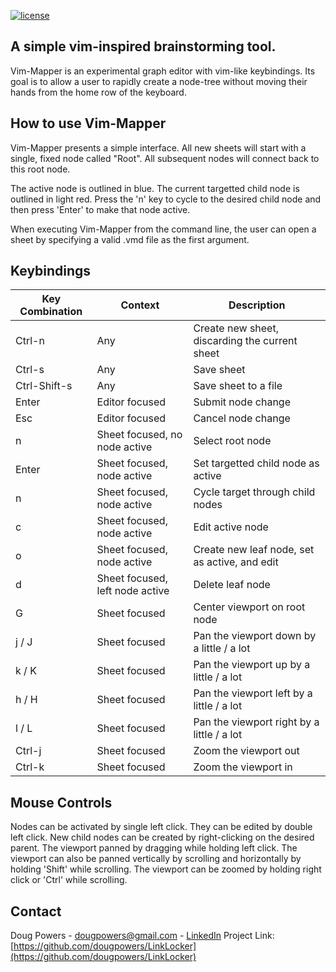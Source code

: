 [![license](https://img.shields.io/crates/l/druid)](https://github.com/dougpowers/vim-mapper/blob/main/LICENCE)
## A simple vim-inspired brainstorming tool.

Vim-Mapper is an experimental graph editor with vim-like keybindings. Its goal is to allow a user to rapidly create a node-tree without moving their hands from the home row of the keyboard.

## How to use Vim-Mapper

Vim-Mapper presents a simple interface. All new sheets will start with a single, fixed node called "Root". All subsequent nodes will connect back to this root node. 

The active node is outlined in blue. The current targetted child node is outlined in light red. Press the 'n' key to cycle to the desired child node and then press 'Enter' to make that node active.

When executing Vim-Mapper from the command line, the user can open a sheet by specifying a valid .vmd file as the first argument.

## Keybindings
| Key Combination | Context                         | Description                                   |
|-----------------|---------------------------------|-----------------------------------------------|
| Ctrl-n          | Any                             | Create new sheet, discarding the current sheet |
| Ctrl-s          | Any                             | Save sheet                                    |
| Ctrl-Shift-s    | Any                             | Save sheet to a file                          |
| Enter           | Editor focused                  | Submit node change                            |
| Esc             | Editor focused                  | Cancel node change                            |
| n               | Sheet focused, no node active   | Select root node                              |
| Enter           | Sheet focused, node active      | Set targetted child node as active            |
| n               | Sheet focused, node active      | Cycle target through child nodes              |
| c               | Sheet focused, node active      | Edit active node                              |
| o               | Sheet focused, node active      | Create new leaf node, set as active, and edit |
| d               | Sheet focused, left node active | Delete leaf node                              |
| G               | Sheet focused                   | Center viewport on root node                  |
| j / J           | Sheet focused                   | Pan the viewport down by a little / a lot     |
| k / K           | Sheet focused                   | Pan the viewport up by a little / a lot       |
| h / H           | Sheet focused                   | Pan the viewport left by a little / a lot     |
| l / L           | Sheet focused                   | Pan the viewport right by a little / a lot    |
| Ctrl-j          | Sheet focused                   | Zoom the viewport out                         |
| Ctrl-k          | Sheet focused                   | Zoom the viewport in                          |

## Mouse Controls
Nodes can be activated by single left click. They can be edited by double left click. New child nodes can be created by right-clicking on the desired parent. The viewport panned by dragging while holding left click. The viewport can also be panned vertically by scrolling and horizontally by holding 'Shift' while scrolling. The viewport can be zoomed by holding right click or 'Ctrl' while scrolling.

## Contact
Doug Powers - dougpowers@gmail.com - [LinkedIn](https://www.linkedin.com/in/douglas-powers-537380104)
Project Link: [https://github.com/dougpowers/LinkLocker](https://github.com/dougpowers/LinkLocker)